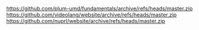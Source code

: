 https://github.com/plum-umd/fundamentals/archive/refs/heads/master.zip
https://github.com/videolang/website/archive/refs/heads/master.zip
https://github.com/nuprl/website/archive/refs/heads/master.zip
